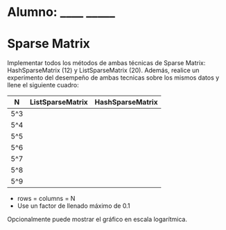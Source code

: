 # Alumno: ____   _____

# Sparse Matrix
Implementar todos los métodos de ambas técnicas de Sparse Matrix: HashSparseMatrix (12) y ListSparseMatrix (20). 
Además, realice un experimento del desempeño de ambas tecnicas sobre los mismos datos y llene el siguiente cuadro:

| N   | ListSparseMatrix | HashSparseMatrix |
|-----|------------------|------------------|
| 5^3 |                  |                  |
| 5^4 |                  |                  |
| 5^5 |                  |                  |
| 5^6 |                  |                  |
| 5^7 |                  |                  |
| 5^8 |                  |                  |
| 5^9 |                  |                  |

* rows = columns = N 
* Use un factor de llenado máximo de 0.1  

Opcionalmente puede mostrar el gráfico en escala logarítmica. 
